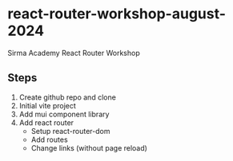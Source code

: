# react-router-workshop-august-2024
Sirma Academy React Router Workshop


## Steps
1. Create github repo and clone
2. Initial vite project
3. Add mui component library 
4. Add react router
   * Setup react-router-dom
   * Add routes
   * Change links (without page reload)
